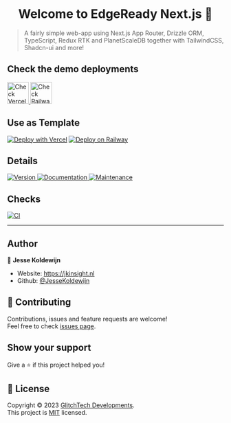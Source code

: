 <h1 align="center">Welcome to EdgeReady Next.js 👋</h1>

> A fairly simple web-app using Next.js App Router, Drizzle ORM, TypeScript, Redux RTK and PlanetScaleDB together with TailwindCSS, Shadcn-ui and more!

## Check the demo deployments

<a href="https://next-app-edge-rtk.vercel.app">
<img 
  alt="Check Vercel deployment" 
  src="https://dka575ofm4ao0.cloudfront.net/pages-transactional_logos/retina/160919/CleanShot_2020-05-26_at_21.56.49.png" height="50" />
</a>
<a href="https://next-approuter-edge-rtk-production.up.railway.app">
<img 
  alt="Check Railway deployment" 
  src="https://railway.app/brand/logotype-dark.png" height="50" />
</a>

## Use as Template

[![Deploy with Vercel](https://vercel.com/button)](https://vercel.com/new/clone?repository-url=https://github.com/JesseKoldewijn/next-app_router-edge-rtk)
[![Deploy on Railway](https://railway.app/button.svg)](https://railway.app/template/BMAjex?referralCode=p33jXU)

## Details

<p>
  <a href="https://www.npmjs.com/package/@glitchtech-dev/react-motion" target="_blank">
    <img alt="Version" src="https://img.shields.io/npm/v/@glitchtech-dev/react-motion.svg">
  </a>
  <!-- <a href="https://github.com/JesseKoldewijn/next-app_router-edge-rtk/blob/master/LICENSE" target="_blank">
    <img alt="License: MIT" src="https://img.shields.io/github/license/JesseKoldewijn/next-app_router-edge-rtk" />
  </a> -->
  <a href="https://github.com/JesseKoldewijn/next-app_router-edge-rtk#readme" target="_blank">
    <img alt="Documentation" src="https://img.shields.io/badge/documentation-yes-brightgreen.svg" />
  </a>
  <a href="https://github.com/JesseKoldewijn/next-app_router-edge-rtk/graphs/commit-activity" target="_blank">
    <img alt="Maintenance" src="https://img.shields.io/badge/Maintained%3F-yes-green.svg" />
  </a>
</p>

## Checks

<p>
  <a href="https://github.com/JesseKoldewijn/next-app_router-edge-rtk/actions/workflows/workspace-ci.yml">
    <img src="https://github.com/JesseKoldewijn/next-app_router-edge-rtk/actions/workflows/workspace-ci.yml/badge.svg" alt="CI">
  </a>
</p>

---

## Author

👤 **Jesse Koldewijn**

- Website: https://jkinsight.nl
- Github: [@JesseKoldewijn](https://github.com/JesseKoldewijn)

## 🤝 Contributing

Contributions, issues and feature requests are welcome!<br />Feel free to check [issues page](https://github.com/JesseKoldewijn/next-app_router-edge-rtk/issues).

## Show your support

Give a ⭐️ if this project helped you!

## 📝 License

Copyright © 2023 [GlitchTech Developments](https://github.com/JesseKoldewijn).<br />
This project is [MIT](https://github.com/JesseKoldewijn/next-app_router-edge-rtk/blob/master/LICENSE) licensed.
